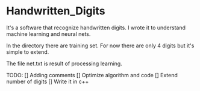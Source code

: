 # Handwritten_Digits
It's a software that recognize handwritten digits. I wrote it to understand machine learning and neural nets.

In the directory there are training set. For now there are only 4 digits but it's simple to extend.

The file net.txt is result of processing learning.

TODO:
[] Adding comments
[] Optimize algorithm and code
[] Extend number of digits
[] Write it in c++
